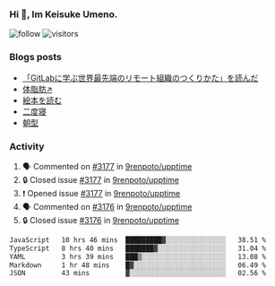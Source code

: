 ### Hi 👋, Im Keisuke Umeno.

<!--
**9renpoto/9renpoto** is a ✨ _special_ ✨ repository because its `README.md` (this file) appears on your GitHub profile.

Here are some ideas to get you started:

- 🔭 I’m currently working on ...
- 🌱 I’m currently learning ...
- 👯 I’m looking to collaborate on ...
- 🤔 I’m looking for help with ...
- 💬 Ask me about ...
- 📫 How to reach me: ...
- 😄 Pronouns: ...
- ⚡ Fun fact: ...
-->

![follow](https://img.shields.io/github/followers/9renpoto?label=Follow&style=social)
![visitors](https://komarev.com/ghpvc/?username=9renpoto&label=Profile%20views&color=0e75b6&style=flat)

### Blogs posts

<!-- BLOG-POST-LIST:START -->
- [「GitLabに学ぶ世界最先端のリモート組織のつくりかた」を読んだ](https://9renpoto.win/entry/2024/09/10/remote_organization)
- [体脂肪↗](https://9renpoto.win/entry/2024/08/12/gaining_fat)
- [絵本を読む](https://9renpoto.win/entry/2024/07/26/picture_book)
- [二度寝](https://9renpoto.win/entry/2024/07/18/going_back_to_sleep)
- [朝型](https://9renpoto.win/entry/2024/05/29/im-an-early)
<!-- BLOG-POST-LIST:END -->

### Activity

<!--START_SECTION:activity-->
1. 🗣 Commented on [#3177](https://github.com/9renpoto/upptime/issues/3177#issuecomment-2353366188) in [9renpoto/upptime](https://github.com/9renpoto/upptime)
2. 🔒 Closed issue [#3177](https://github.com/9renpoto/upptime/issues/3177) in [9renpoto/upptime](https://github.com/9renpoto/upptime)
3. ❗ Opened issue [#3177](https://github.com/9renpoto/upptime/issues/3177) in [9renpoto/upptime](https://github.com/9renpoto/upptime)
4. 🗣 Commented on [#3176](https://github.com/9renpoto/upptime/issues/3176#issuecomment-2353240188) in [9renpoto/upptime](https://github.com/9renpoto/upptime)
5. 🔒 Closed issue [#3176](https://github.com/9renpoto/upptime/issues/3176) in [9renpoto/upptime](https://github.com/9renpoto/upptime)
<!--END_SECTION:activity-->

<!--START_SECTION:waka-->

```txt
JavaScript   10 hrs 46 mins  █████████▓░░░░░░░░░░░░░░░   38.51 %
TypeScript   8 hrs 40 mins   ███████▓░░░░░░░░░░░░░░░░░   31.04 %
YAML         3 hrs 39 mins   ███▒░░░░░░░░░░░░░░░░░░░░░   13.08 %
Markdown     1 hr 48 mins    █▓░░░░░░░░░░░░░░░░░░░░░░░   06.49 %
JSON         43 mins         ▓░░░░░░░░░░░░░░░░░░░░░░░░   02.56 %
```

<!--END_SECTION:waka-->
